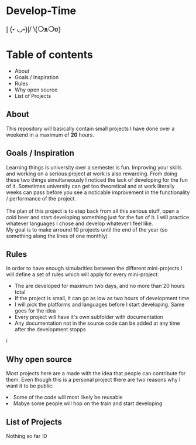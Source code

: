 Develop-Time
============
<div style="color:rgb(68,68,68);font-family:'HelveticaNeue',HelveticaNeue,Helvetica,Arial,sans-serif;font-size:19px;font-weight:bold;line-height:28px;">| (• ◡•)|/ \(❍ᴥ❍ʋ)</div> 

<h1>Table of contents</h1>
<ul>
<li>About</li>
<li>Goals / Inspiration</li>
<li>Rules</li>
<li>Why open source</li>
<li>List of Projects</li>
</ul>

<h2>About</h2>
<p>This repository will basically contain small projects I have done over a weekend in a maximum of <b>20</b> hours.</p>

<h2>Goals / Inspiration</h2>
<p>
Learning things is university over a semester is fun. Improving your skills and working on a serious project at work is also rewarding.
From doing these two things simultaneously I noticed the lack of developing for the fun of it. Sometimes university can get too theoretical
and at work literally weeks can pass before you see a noticable improvement in the functionality / performance of the project.<br/><br/>
The plan of this project is to step back from all this serious stuff, open a cold beer and start developing something just for the fun of it.
I will practice whatever languages I chose and develop whatever I feel like.
<br/>
My goal is to make arround 10 projects until the end of the year (so something along the lines of one monthly)
</p>

<h2>Rules</h2>
<p>
In order to have enough simularities between the different mini-projects I will define a set of rules which will apply for every mini-project:
<ul>
<li>The are developed for maximum two days, and no more than 20 hours total</li>
<li>If the project is small, it can go as low as two hours of development time</li>
<li>I will pick the platforms and languages before I start developing. Same goes for the idea</li>
<li>Every project will have it's own subfolder with documentation</li>
<li>Any documentation not in the source code can be added at any time after the development stopps</li>
</ul>
</p>i

<h2>Why open source</h2>
<p>
Most projects here are a made with the idea that people can contribute for them. Even though this is a personal project there are two reasons why I want it to be public:<br>
<oul>
<li>Some of the code will most likely be reusable</li>
<li>Mabye some people will hop on the train and start developing</li>
</ul>
</p>

<h2>List of Projects</h2>
<p>Nothing so far :D<p>
